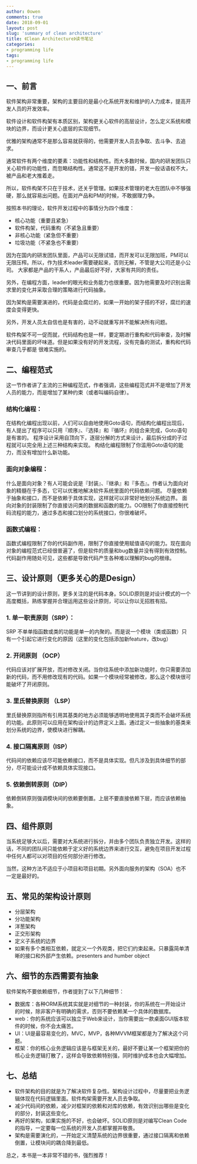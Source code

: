 ```yaml
---
author: 0owen
comments: true
date: 2018-09-01
layout: post
slug: 'summary of clean architecture'
title: 《Clean Architecture》读书笔记
categories:
- programming life
tags:
- programming life
---
```


## 一、前言
软件架构非常重要，架构的主要目的是最小化系统开发和维护的人力成本，提高开发人员的开发效率。

软件设计和软件构架有本质区别，架构更关心软件的高层设计，怎么定义系统和模块的边界，而设计更关心底层的实现细节。

优雅的架构通常不是那么容易就获得的，他需要开发人员去争取、去斗争、去追求。

通常软件有两个维度的要素：功能性和结构性。而大多数时候，国内的研发团队只关心软件的功能性，而忽略结构性。通常这不是开发的错，开发一般话语权不大，被产品和老大推着走。

所以，软件构架不只在于技术，还关乎管理。如果技术管理的老大在团队中不够强硬，那么就容易出问题。在面对产品和PM的时候，不敢据理力争。

按照本书的理论，软件开发过程中的事情分为四个维度：
- 核心功能（重要且紧急）
- 软件构架，代码重构（不紧急且重要）
- 非核心功能（紧急但不重要）
- 垃圾功能（不紧急也不重要）

因为在国内的研发团队里面，产品可以无限试错，而开发可以无限加班，PM可以无限压榨。所以，作为技术leader需要硬起来，否则无解，不管是大公司还是小公司。
大家都是产品的干系人，产品最后好不好，大家有共同的责任。

另外，在编程方面，leader的眼光和业务能力也很重要。因为他需要及时识别出需求里的变化并采取合理的策略进行代码抽象。

因为架构是需要演进的，代码是会腐烂的，如果一开始的架子搭的不好，腐烂的速度会变得更快。

另外，开发人员太自信也是有害的，动不动就重写并不能解决所有问题。

软件构架不可一促而就，代码结构也是一样，要定期进行重构和代码审查，及时解决代码里面的坏味道。但是如果没有好的开发流程，没有完备的测试，重构和代码审查几乎都是 很难实施的。


## 二、编程范式
这一节作者讲了主流的三种编程范式，作者强调，这些编程范式并不是增加了开发人员的能力，而是增加了某种约束（或者叫编码自律）。

### 结构化编程：
在结构化编程出现以前，人们可以自由地使用Goto语句，而结构化编程出现后，有人提出了程序可以只用『顺序』、『选择』和『循环』的组合来完成，Goto语句是有害的。
程序设计采用自顶向下，逐层分解的方式来设计，最后拆分成的子过程就可以完全用上述三种结构来实现。
构结化编程限制了你滥用Goto语句的能力，而没有增加什么新功能。

### 面向对象编程：
什么是面向对象？有人可能会说是『封装』、『继承』和『多态』。作者认为面向对象的精髓在于多态，它可以优雅地解决软件系统里面的代码依赖问题。
尽量依赖于抽象和接口，而不是依赖于具体实现，这样就可以非常好地划分系统边界。
面向对象的封装限制了你直接访问类的数据和函数的能力。OO限制了你直接控制代码流程的能力，通过多态和接口划分的系统接口，你很难破坏。


### 函数式编程：
函数式编程限制了你的代码副作用，限制了你直接使用赋值语句的能力。现在面向对象的编程范式已经很普遍了，但是软件的质量和bug数量并没有得到有效控制。
代码副作用随处可见，这些都是导致代码产生各种难以理解的bug的根缘。

## 三、设计原则（更多关心的是Design）
这一节讲到的设计原则，更多关注的是代码本身。SOLID原则是对设计模式的一个高度概括，熟练掌握并合理运用这些设计原则，可以让你以无招胜有招。

### 1. 单一职责原则（SRP）：
SRP 不单单指函数或类的功能是单一的内聚的。而是说一个模块（类或函数）只有一个引起它进行变化的原因（这里的变化包括添加新feature，改bug）

### 2. 开闭原则 （OCP）
代码应该对扩展开放，而对修改关闭。当你往系统中添加新功能时，你只需要添加新的代码，而不用修改现有的代码。如果一个模块经常被修改，那么这个模块很可能破坏了开闭原则。

### 3. 里氏替换原则 （LSP）
里氏替换原则指所有引用其基类的地方必须能够透明地使用其子类而不会破坏系统的功能。此原则可以应用在架构设计的边界定义上面。通过定义一些抽象的基类来
划分系统的边界，使模块进行解耦。

### 4. 接口隔离原则（ISP）
代码间的依赖应该尽可能依赖接口，而不是具体实现。但凡涉及到具体细节的部分，尽可能设计成不依赖具体实现接口。

### 5. 依赖倒转原则（DIP）
依赖倒转原则强调模块间的依赖要倒置。上层不要直接依赖下层，而应该依赖抽象。


## 四、组件原则
当系统足够大以后，需要对大系统进行拆分，并由多个团队负责独立开发。这样的话，不同的团队间只能依赖于定义好的系统边界来进行交互，避免在项目开发过程中任何人都可以对项目的任何部分进行修改。

当然，这种方法不适应于小项目和项目初期。另外面向服务的架构（SOA）也不一定是最好的。

## 五、常见的架构设计原则 
- 分层架构
- 分功能架构
- 洋葱架构
- 正交形架构
- 定义子系统的边界
- 如果有多个类相互依赖，就定义一个外观类，把它们约束起来。只暴露简单清晰的接口和外部产生依赖。presenters and humber object

## 六、细节的东西需要有抽象
软件架构不要依赖细节，作者提到了以下几种细节：

- 数据库：各种ORM系统其实就是对细节的一种封装，你的系统在一开始设计的时候，除非客户有明确的需求，否则不要依赖某一个具体的数据库。
- web：你的系统应该可以独立于Web来设计，当你需要出一款桌面GUI版本软件的时候，你不会太痛苦。
- UI：UI是最容易变化的，MVC，MVP，各种MVVM框架都是为了解决这个问题。
- 框架：你的核心业务逻辑应该是与框架无关的，最好不要让某一个框架把你的核心业务逻辑打散了，这样会导致依赖特别强，同时维护成本也会大幅增加。

## 七、总结 
- 软件架构的目的就是为了解决软件复杂性。架构设计过程中，尽量要把业务逻辑体现在代码逻辑里面。软件构架需要开发人员去争取。
- 减少代码间的依赖，减少对框架的依赖和对库的依赖，有效识别出哪些是变化的部分，封装这些变化。
- 再好的架构，如果实施的不好，也会破坏。SOLID原则是对编写Clean Code的指导，一定要每一位系统的开发人员都掌握并敬畏。
- 架构是需要演化的，一开始定义清楚系统的边界很重要，通过接口隔离和依赖倒置，让模块间的耦合降到最低。

总之，本书是一本非常不错的书，强烈推荐！

